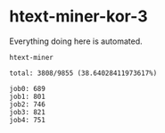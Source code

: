 # htext-miner-kor-3

Everything doing here is automated.

```
htext-miner

total: 3808/9855 (38.64028411973617%)

job0: 689
job1: 801
job2: 746
job3: 821
job4: 751
```